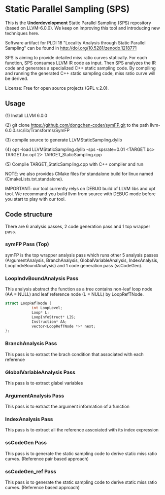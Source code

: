 # Static Parallel Sampling (SPS)

This is the **Underdevelopment** Static Parallel Sampling (SPS) repository (based on LLVM-6.0.0). We keep on improving this tool and introducing new techniques here.

Software artifact for PLDI 18 "Locality Analysis through Static Parallel Sampling" can be found in http://doi.org/10.5281/zenodo.1218771

SPS is aiming to provide detailed miss ratio curves statically. 
For each function, SPS consumes LLVM IR code as input. 
Then SPS analyzes the IR code and generates a specialized C++ static sampling code.
By compiling and running the generated C++ static sampling code, miss ratio curve will be derived.

License: Free for open source projects (GPL v.2.0).

## Usage

(1) Install LLVM 6.0.0

(2) git clone https://github.com/dongchen-coder/symFP.git to the path llvm-6.0.0.src/lib/Transforms/SymFP

(3) compile source to generate LLVMStaticSampling.dylib

(4) opt -load LLVMStaticSampling.dylib -sps -spsrate=0.01 \<TARGET.bc\> TARGET.bc.opt 2\> TARGET\_StaticSampling.cpp

(5) Compile TARGET\_StaticSampling.cpp with C++ compiler and run

NOTE: we also provides CMake files for standalone build for linux named (CmakeLists.txt.standalone).

IMPORTANT: our tool currently relys on DEBUG build of LLVM libs and opt tool. We recommand you build llvm from source with DEBUG mode before you start to play with our tool.

## Code structure

There are 6 analysis passes, 2 code generation pass and 1 top wrapper pass.

### symFP Pass (Top)

symFP is the top wrapper analysis pass which runs other 5 analysis passes (ArgumentAnalysis, BranchAnalysis, GlobalVariableAnalysis, IndexAnalysis, LoopIndvBoundAnalysis) and 1 code generation pass (ssCodeGen). 

### LoopIndvBoundAnalysis Pass 

This analysis abstract the function as a tree contains non-leaf loop node (AA = NULL) and leaf reference node (L = NULL) by LoopRefTNode.   

```C++
struct LoopRefTNode {
            int LoopLevel;
            Loop* L;
            LoopInfoStruct* LIS;
            Instruction* AA;
            vector<LoopRefTNode *>* next;
};
```

### BranchAnalysis Pass
This pass is to extract the brach condition that associated with each reference

### GlobalVariableAnalysis Pass
This pass is to extract glabel variables

### ArgumentAnalysis Pass
This pass is to extract the argument information of a function

### IndexAnalysis Pass
This pass is to extract all the reference asscoiated with its index expression

### ssCodeGen Pass
This pass is to generate the static sampling code to derive static miss ratio curves. (Reference pair based approach)

### ssCodeGen_ref Pass
This pass is to generate the static sampling code to derive static miss ratio curves. (Reference based approach)



